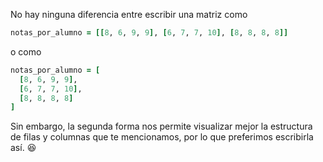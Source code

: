 No hay ninguna diferencia entre escribir una matriz como

```ruby
notas_por_alumno = [[8, 6, 9, 9], [6, 7, 7, 10], [8, 8, 8, 8]]
```

o como

```ruby
notas_por_alumno = [
  [8, 6, 9, 9],
  [6, 7, 7, 10],
  [8, 8, 8, 8]
]
```

Sin embargo, la segunda forma nos permite visualizar mejor la estructura de filas y columnas que te mencionamos, por lo que preferimos escribirla así. :satisfied: